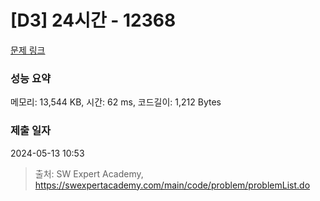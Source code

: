 # [D3] 24시간 - 12368 

[문제 링크](https://swexpertacademy.com/main/code/problem/problemDetail.do?contestProbId=AXsEBlLqedsDFARX) 

### 성능 요약

메모리: 13,544 KB, 시간: 62 ms, 코드길이: 1,212 Bytes

### 제출 일자

2024-05-13 10:53



> 출처: SW Expert Academy, https://swexpertacademy.com/main/code/problem/problemList.do
